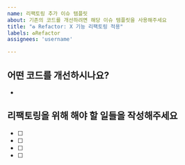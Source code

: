 ```yaml
---
name: 리팩토링 추가 이슈 템플릿
about: 기존의 코드를 개선하려면 해당 이슈 템플릿을 사용해주세요 
title: "♻️ Refactor: X 기능 리팩토링 적용"
labels: ♻️Refactor
assignees: 'username'

---
```


## 어떤 코드를 개선하시나요?
- 

## 리팩토링을 위해 해야 할 일들을 작성해주세요
- [ ]
- [ ]
- [ ]
- [ ]